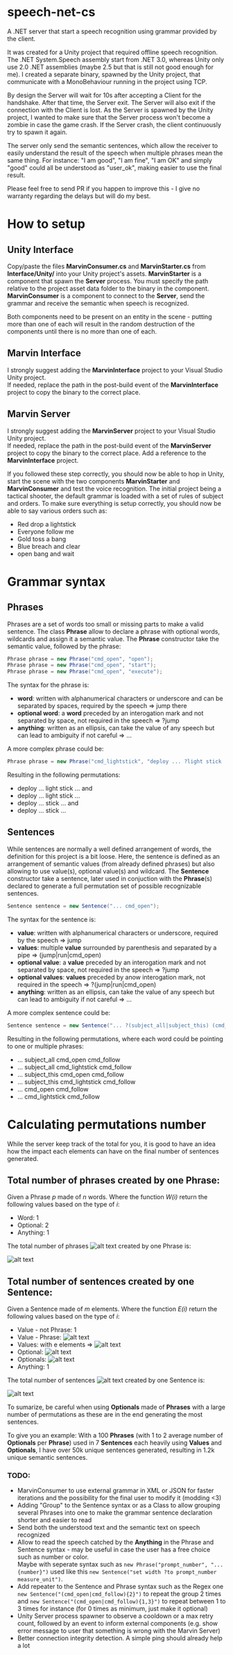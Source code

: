 # speech-net-cs
A .NET server that start a speech recognition using grammar provided by the client.

It was created for a Unity project that required offline speech recognition.
The .NET System.Speech assembly start from .NET 3.0, whereas Unity only use 2.0 .NET assemblies (maybe 2.5 but that is still not good enough for me).
I created a separate binary, spawned by the Unity project, that communicate with a MonoBehaviour running in the project using TCP.

By design the Server will wait for 10s after accepting a Client for the handshake. After that time, the Server exit.
The Server will also exit if the connection with the Client is lost.
As the Server is spawned by the Unity project, I wanted to make sure that the Server process won't become a zombie in case the game crash.
If the Server crash, the client continuously try to spawn it again.

The server only send the semantic sentences, which allow the receiver to easily understand the result of the speech when multiple phrases mean the same thing.
For instance: "I am good", "I am fine", "I am OK" and simply "good" could all be understood as "user_ok", making easier to use the final result.

Please feel free to send PR if you happen to improve this - I give no warranty regarding the delays but will do my best.

# How to setup

## Unity Interface
Copy/paste the files __MarvinConsumer.cs__ and __MarvinStarter.cs__ from __Interface/Unity/__ into your Unity project's assets.
__MarvinStarter__ is a component that spawn the __Server__ process. You must specify the path relative to the project asset data folder to the binary in the component.
__MarvinConsumer__ is a component to connect to the __Server__, send the grammar and receive the semantic when speech is recognized.

Both components need to be present on an entity in the scene - putting more than one of each will result in the random destruction of the components until there is no more than one of each.

## Marvin Interface
I strongly suggest adding the __MarvinInterface__ project to your Visual Studio Unity project.  
If needed, replace the path in the post-build event of the __MarvinInterface__ project to copy the binary to the correct place.

## Marvin Server
I strongly suggest adding the __MarvinServer__ project to your Visual Studio Unity project.  
If needed, replace the path in the post-build event of the __MarvinServer__ project to copy the binary to the correct place.
Add a reference to the __MarvinInterface__ project.

If you followed these step correctly, you should now be able to hop in Unity, start the scene with the two components __MarvinStarter__ and __MarvinConsumer__ and test the voice recognition.
The initial project being a tactical shooter, the default grammar is loaded with a set of rules of subject and orders.
To make sure everything is setup correctly, you should now be able to say various orders such as:
- Red drop a lightstick
- Everyone follow me
- Gold toss a bang
- Blue breach and clear
- open bang and wait

# Grammar syntax

## Phrases

Phrases are a set of words too small or missing parts to make a valid sentence.
The class __Phrase__ allow to declare a phrase with optional words, wildcards and assign it a semantic value.
The __Phrase__ constructor take the semantic value, followed by the phrase:
```C#
Phrase phrase = new Phrase("cmd_open", "open");
Phrase phrase = new Phrase("cmd_open", "start");
Phrase phrase = new Phrase("cmd_open", "execute");
```

The syntax for the phrase is:
- __word__: written with alphanumerical characters or underscore and can be separated by spaces, required by the speech => jump there
- __optional word__: a __word__ preceded by an interogation mark and not separated by space, not required in the speech => ?jump
- __anything__: written as an ellipsis, can take the value of any speech but can lead to ambiguity if not careful => ...

A more complex phrase could be:
```C#
Phrase phrase = new Phrase("cmd_lightstick", "deploy ... ?light stick ... ?and");
```
Resulting in the following permutations:
- deploy ... light stick ... and
- deploy ... light stick ...
- deploy ... stick ... and
- deploy ... stick ...

## Sentences

While sentences are normally a well defined arrangement of words, the definition for this project is a bit loose.
Here, the sentence is defined as an arrangement of semantic values (from already defined phrases) but also allowing to use value(s), optional value(s) and wildcard.
The __Sentence__ constructor take a sentence, later used in conjuction with the __Phrase__(s) declared to generate a full permutation set of possible recognizable sentences.
```C#
Sentence sentence = new Sentence("... cmd_open");
```

The syntax for the sentence is:
- __value__: written with alphanumerical characters or underscore, required by the speech => jump
- __values__: multiple __value__ surrounded by parenthesis and separated by a pipe => (jump|run|cmd_open)
- __optional value__: a __value__ preceded by an interogation mark and not separated by space, not required in the speech => ?jump
- __optional values__: __values__ preceded by anow interogation mark, not required in the speech => ?(jump|run|cmd_open)
- __anything__: written as an ellipsis, can take the value of any speech but can lead to ambiguity if not careful => ...

A more complex sentence could be:
```C#
Sentence sentence = new Sentence("... ?(subject_all|subject_this) (cmd_open|cmd_lightstick) cmd_follow");
```
Resulting in the following permutations, where each word could be pointing to one or multiple phrases:
- ... subject_all cmd_open cmd_follow
- ... subject_all cmd_lightstick cmd_follow
- ... subject_this cmd_open cmd_follow
- ... subject_this cmd_lightstick cmd_follow
- ... cmd_open cmd_follow
- ... cmd_lightstick cmd_follow

# Calculating permutations number

While the server keep track of the total for you, it is good to have an idea how the impact each elements can have on the final number of sentences generated.

## Total number of phrases created by one Phrase:

Given a Phrase _p_ made of _n_ words.
Where the function _W(i)_ return the following values based on the type of _i_:
- Word: 1
- Optional: 2
- Anything: 1

The total number of phrases ![alt text](https://latex.codecogs.com/gif.latex?\inline&space;&T(p)) created by one Phrase is:

![alt text](https://latex.codecogs.com/gif.latex?T(p)&space;=\prod_{i=0}^{n}iW(i))

## Total number of sentences created by one Sentence:

Given a Sentence made of _m_ elements.
Where the function _E(i)_ return the following values based on the type of _i_:
- Value - not Phrase: 1
- Value - Phrase: ![alt text](https://latex.codecogs.com/gif.latex?\inline&space;&T(p))
- Values: with e elements => ![alt text](https://latex.codecogs.com/gif.latex?\inline&space;\sum_{i=0}^{e}value(i))
- Optional: ![alt text](https://latex.codecogs.com/gif.latex?\inline&space;value(i)&plus;1)
- Optionals: ![alt text](https://latex.codecogs.com/gif.latex?\inline&space;values(i)&plus;1)
- Anything: 1

The total number of sentences ![alt text](https://latex.codecogs.com/gif.latex?\inline&space;&T(s)) created by one Sentence is:

![alt text](https://latex.codecogs.com/gif.latex?T(p)&space;=&space;\prod_{i=0}^{m}iE(i))

To sumarize, be careful when using __Optionals__ made of __Phrases__ with a large number of permutations as these are in the end generating the most sentences.

To give you an example:
With a 100 __Phrases__ (with 1 to 2 average number of __Optionals__ per __Phrase__) used in 7 __Sentences__ each heavily using __Values__ and __Optionals__, I have over 50k unique sentences generated, resulting in 1.2k unique semantic sentences.


### TODO:
- MarvinConsumer to use external grammar in XML or JSON for faster iterations and the possibility for the final user to modify it (modding <3)
- Adding "Group" to the Sentence syntax or as a Class to allow grouping several Phrases into one to make the grammar sentence declaration shorter and easier to read
- Send both the understood text and the semantic text on speech recognized
- Allow to read the speech catched by the __Anything__ in the Phrase and Sentence syntax - may be useful in case the user has a free choice such as number or color.  
Maybe with seperate syntax such as `new Phrase("prompt_number", "...{number}")` used like this `new Sentence("set width ?to prompt_number measure_unit")`.
- Add repeater to the Sentence and Phrase syntax such as the Regex one `new Sentence("(cmd_open|cmd_follow){2}")` to repeat the group 2 times and `new Sentence("(cmd_open|cmd_follow){1,3}")` to repeat between 1 to 3 times for instance (for 0 times as minimum, just make it optional)
- Unity Server process spawner to observe a cooldown or a max retry count, followed by an event to inform external components (e.g. show error message to user that something is wrong with the Marvin Server)
- Better connection integrity detection. A simple ping should already help a lot
